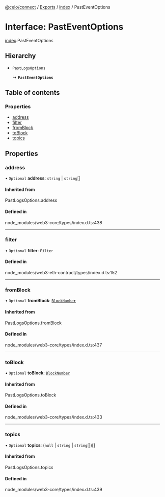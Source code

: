 [@celo/connect](../README.md) / [Exports](../modules.md) / [index](../modules/index.md) / PastEventOptions

# Interface: PastEventOptions

[index](../modules/index.md).PastEventOptions

## Hierarchy

- `PastLogsOptions`

  ↳ **`PastEventOptions`**

## Table of contents

### Properties

- [address](index.PastEventOptions.md#address)
- [filter](index.PastEventOptions.md#filter)
- [fromBlock](index.PastEventOptions.md#fromblock)
- [toBlock](index.PastEventOptions.md#toblock)
- [topics](index.PastEventOptions.md#topics)

## Properties

### address

• `Optional` **address**: `string` \| `string`[]

#### Inherited from

PastLogsOptions.address

#### Defined in

node_modules/web3-core/types/index.d.ts:438

___

### filter

• `Optional` **filter**: `Filter`

#### Defined in

node_modules/web3-eth-contract/types/index.d.ts:152

___

### fromBlock

• `Optional` **fromBlock**: [`BlockNumber`](../modules/index.md#blocknumber)

#### Inherited from

PastLogsOptions.fromBlock

#### Defined in

node_modules/web3-core/types/index.d.ts:437

___

### toBlock

• `Optional` **toBlock**: [`BlockNumber`](../modules/index.md#blocknumber)

#### Inherited from

PastLogsOptions.toBlock

#### Defined in

node_modules/web3-core/types/index.d.ts:433

___

### topics

• `Optional` **topics**: (``null`` \| `string` \| `string`[])[]

#### Inherited from

PastLogsOptions.topics

#### Defined in

node_modules/web3-core/types/index.d.ts:439

